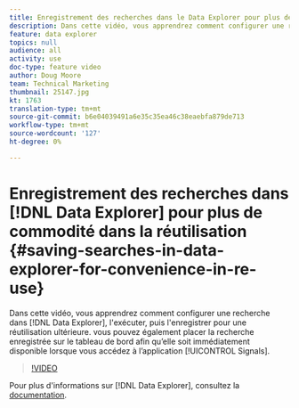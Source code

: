 ```yaml
---
title: Enregistrement des recherches dans le Data Explorer pour plus de commodité lors de la réutilisation
description: Dans cette vidéo, vous apprendrez comment configurer une recherche dans le Data Explorer, l'exécuter, puis l'enregistrer pour une réutilisation ultérieure. vous pouvez également placer la recherche enregistrée sur le tableau de bord afin qu’elle soit immédiatement disponible lorsque vous accédez à l’application Signals.
feature: data explorer
topics: null
audience: all
activity: use
doc-type: feature video
author: Doug Moore
team: Technical Marketing
thumbnail: 25147.jpg
kt: 1763
translation-type: tm+mt
source-git-commit: b6e04039491a6e35c35ea46c38eaebfa879de713
workflow-type: tm+mt
source-wordcount: '127'
ht-degree: 0%

---
```



# Enregistrement des recherches dans [!DNL Data Explorer] pour plus de commodité dans la réutilisation {#saving-searches-in-data-explorer-for-convenience-in-re-use}

Dans cette vidéo, vous apprendrez comment configurer une recherche dans [!DNL Data Explorer], l&#39;exécuter, puis l&#39;enregistrer pour une réutilisation ultérieure. vous pouvez également placer la recherche enregistrée sur le tableau de bord afin qu’elle soit immédiatement disponible lorsque vous accédez à l’application [!UICONTROL Signals].

>[!VIDEO](https://video.tv.adobe.com/v/25147/?quality=12)

Pour plus d&#39;informations sur [!DNL Data Explorer], consultez la [documentation](https://experiencecloud.adobe.com/resources/help/en_US/aam/data-explorer.html).